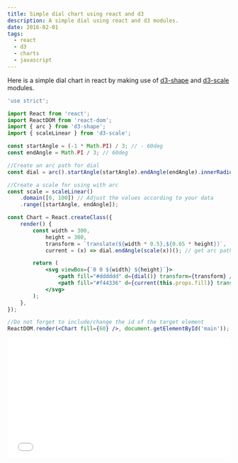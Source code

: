 ```yaml
---
title: Simple dial chart using react and d3
description: A simple dial using react and d3 modules.
date: 2016-02-01
tags:
  - react
  - d3
  - charts
  - javascript
---
```


Here is a simple dial chart in react by making use of [d3-shape](https://github.com/d3/d3-shape) and [d3-scale](https://github.com/d3/d3-scale) modules.

```jsx
'use strict';

import React from 'react';
import ReactDOM from 'react-dom';
import { arc } from 'd3-shape';
import { scaleLinear } from 'd3-scale';

const startAngle = (-1 * Math.PI) / 3; // - 60deg
const endAngle = Math.PI / 3; // 60deg

//Create an arc path for dial
const dial = arc().startAngle(startAngle).endAngle(endAngle).innerRadius(80).outerRadius(145);

//Create a scale for using with arc
const scale = scaleLinear()
	.domain([0, 100]) // Adjust the values according to your data
	.range([startAngle, endAngle]);

const Chart = React.createClass({
	render() {
		const width = 300,
			height = 300,
			transform = `translate(${width * 0.5},${0.65 * height})`,
			current = (x) => dial.endAngle(scale(x))(); // get arc path for given value

		return (
			<svg viewBox={`0 0 ${width} ${height}`}>
				<path fill="#dddddd" d={dial()} transform={transform} />
				<path fill="#f44336" d={current(this.props.fill)} transform={transform} />
			</svg>
		);
	},
});

//Do not forget to include/change the id of the target element
ReactDOM.render(<Chart fill={60} />, document.getElementById('main'));
```

<iframe
	height="268"
	scrolling="no"
	src="//codepen.io/vkbansal/embed/preview/NxzBGM/?height=268&theme-id=0&default-tab=result"
	frameborder="no"
	allowtransparency="true"
	allowfullscreen="true"
	style="width: 100%;"
>
	See the Pen{' '}
	<a href="http://codepen.io/vkbansal/pen/NxzBGM/">Simple dial chart using react and d3</a> by Vivek
	Kumar Bansal (<a href="http://codepen.io/vkbansal">@vkbansal</a>) on{' '}
	<a href="http://codepen.io">CodePen</a>.
</iframe>
